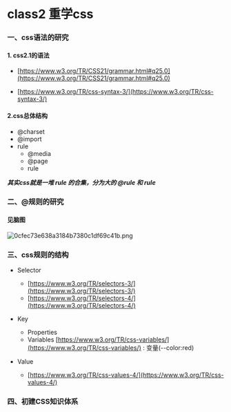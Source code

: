 # class2 重学css

### 一、css语法的研究
 
#### 1. css2.1的语法

* [https://www.w3.org/TR/CSS21/grammar.html#q25.0](https://www.w3.org/TR/CSS21/grammar.html#q25.0)

* [https://www.w3.org/TR/css-syntax-3/](https://www.w3.org/TR/css-syntax-3/)

#### 2.css总体结构

* @charset
* @import
* rule
	* @media
	* @page
	* rule


***其实css就是一堆 rule 的合集，分为大的 @rule 和 rule***

### 二、@规则的研究

#### 见脑图

![0cfec73e638a3184b7380c1df69c41b.png](https://upload-images.jianshu.io/upload_images/19689657-60127572ce77a0d6.png?imageMogr2/auto-orient/strip%7CimageView2/2/w/1240)

### 三、css规则的结构

* Selector

	* [https://www.w3.org/TR/selectors-3/](https://www.w3.org/TR/selectors-3/)
	* [https://www.w3.org/TR/selectors-4/](https://www.w3.org/TR/selectors-4/)

* Key

	* Properties
	* Variables    [https://www.w3.org/TR/css-variables/](https://www.w3.org/TR/css-variables/) : 变量(--color:red)

* Value
	* [https://www.w3.org/TR/css-values-4/](https://www.w3.org/TR/css-values-4/)


### 四、初建CSS知识体系

































